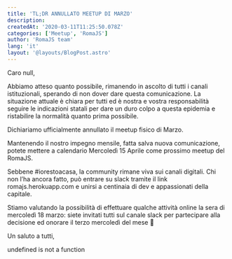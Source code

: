 ```yaml
---
title: 'TL;DR ANNULLATO MEETUP DI MARZO'
description:
createdAt: '2020-03-11T11:25:50.078Z'
categories: ['Meetup', 'RomaJS']
author: 'RomaJS team'
lang: 'it'
layout: '@layouts/BlogPost.astro'
---
```


Caro null,

Abbiamo atteso quanto possibile, rimanendo in ascolto di tutti i canali istituzionali, sperando di non dover dare questa comunicazione. La situazione attuale è chiara per tutti ed è nostra e vostra responsabilità seguire le indicazioni statali per dare un duro colpo a questa epidemia e ristabilire la normalità quanto prima possibile.

Dichiariamo ufficialmente annullato il meetup fisico di Marzo.

Mantenendo il nostro impegno mensile, fatta salva nuova comunicazione, potete mettere a calendario Mercoledì 15 Aprile come prossimo meetup del RomaJS.

Sebbene #iorestoacasa, la community rimane viva sui canali digitali. Chi non l’ha ancora fatto, può entrare su slack tramite il link romajs.herokuapp.com e unirsi a centinaia di dev e appassionati della capitale.

Stiamo valutando la possibilità di effettuare qualche attività online la sera di mercoledì 18 marzo: siete invitati tutti sul canale slack per partecipare alla decisione ed onorare il terzo mercoledì del mese 🙂

Un saluto a tutti,

undefined is not a function
